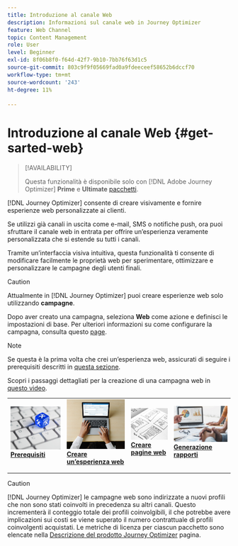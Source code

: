 ```yaml
---
title: Introduzione al canale Web
description: Informazioni sul canale web in Journey Optimizer
feature: Web Channel
topic: Content Management
role: User
level: Beginner
exl-id: 8f06b8f0-f64d-42f7-9b10-7bb76f63d1c5
source-git-commit: 803c9f9f05669fad0a9fdeeceef58652b6dccf70
workflow-type: tm+mt
source-wordcount: '243'
ht-degree: 11%

---
```


# Introduzione al canale Web {#get-sarted-web}

>[!AVAILABILITY]
>
>Questa funzionalità è disponibile solo con [!DNL Adobe Journey Optimizer] **Prime** e **Ultimate** [pacchetti](https://helpx.adobe.com/it/legal/product-descriptions/adobe-journey-optimizer.html).

[!DNL Journey Optimizer] consente di creare visivamente e fornire esperienze web personalizzate ai clienti.

Se utilizzi già canali in uscita come e-mail, SMS o notifiche push, ora puoi sfruttare il canale web in entrata per offrire un’esperienza veramente personalizzata che si estende su tutti i canali.

Tramite un’interfaccia visiva intuitiva, questa funzionalità ti consente di modificare facilmente le proprietà web per sperimentare, ottimizzare e personalizzare le campagne degli utenti finali.

>[!CAUTION]
>
>Attualmente in [!DNL Journey Optimizer] puoi creare esperienze web solo utilizzando **campagne**.

Dopo aver creato una campagna, seleziona **Web** come azione e definisci le impostazioni di base. Per ulteriori informazioni su come configurare la campagna, consulta questo [page](../campaigns/create-campaign.md#configure).

>[!NOTE]
>
>Se questa è la prima volta che crei un’esperienza web, assicurati di seguire i prerequisiti descritti in [questa sezione](web-prerequisites.md).

Scopri i passaggi dettagliati per la creazione di una campagna web in [questo video](create-web.md#video).

<table style="table-layout:fixed"><tr style="border: 0;">
<td>
<a href="web-prerequisites.md">
<img alt="Lead" src="../assets/do-not-localize/web-prerequisites.jpg">
</a>
<div><a href="web-prerequisites.md"><strong>Prerequisiti</strong>
</div>
<p>
</td>
<td>
<a href="create-web.md">
<img alt="Non fequente" src="../assets/do-not-localize/web-create.jpg">
</a>
<div>
<a href="create-web.md"><strong>Creare un’esperienza web</strong></a>
</div>
<p></td>
<td>
<a href="author-web.md">
<img alt="Convalida" src="../assets/do-not-localize/web-design.jpg">
</a>
<div>
<a href="author-web.md"><strong>Creare pagine web</strong></a>
</div>
<p>
</td>
<td>
<a href="../reports/campaign-global-report.md#web-tab.md">
<img alt="Convalida" src="../assets/do-not-localize/web-reporting.jpg">
</a>
<div>
<a href="../reports/campaign-global-report.md#web-tab"><strong>Generazione rapporti</strong></a>
</div>
<p>
</td>
</tr></table>

>[!CAUTION]
>
>[!DNL Journey Optimizer] le campagne web sono indirizzate a nuovi profili che non sono stati coinvolti in precedenza su altri canali. Questo incrementerà il conteggio totale dei profili coinvolgibili, il che potrebbe avere implicazioni sui costi se viene superato il numero contrattuale di profili coinvolgenti acquistati. Le metriche di licenza per ciascun pacchetto sono elencate nella [Descrizione del prodotto Journey Optimizer](https://helpx.adobe.com/it/legal/product-descriptions/adobe-journey-optimizer.html) pagina.


